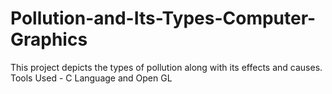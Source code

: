 # Pollution-and-Its-Types-Computer-Graphics
This  project  depicts  the  types  of  pollution  along  with  its effects  and  causes. Tools  Used  -  C  Language  and  Open  GL
